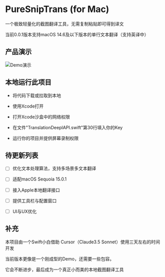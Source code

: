 # PureSnipTrans (for Mac)

一个极致轻量化的截图翻译工具，无需复制粘贴即可得到译文

当前0.0.1版本支持macOS 14.6及以下版本的单行文本翻译（支持英译中）



## 产品演示

![Demo演示](/PureSnipTrans/PureSnipTrans/Preview%20Content/Demo演示.gif)



## 本地运行此项目

- 将代码下载或拉取到本地

- 使用Xcode打开

- 打开Xcode沙盒中的网络权限

- 在文件"TranslationDeeplAPI.swift"第30行填入你的Key
- 运行你的项目并提供屏幕录制权限



## 待更新列表

- [ ] 优化文本处理算法，支持多场景多文本翻译

- [ ] 适配macOS Sequoia 15.0.1

- [ ] 接入Apple本地翻译接口

- [ ] 提供工具栏与配置窗口
- [ ] UI与UX优化



## 补充

本项目由一个Swift小白借助 Cursor（Claude3.5 Sonnet）使用三天左右的时间开发

当前版本更像是一个刚成型的Demo，还需要一些包容。

它会不断进步，最后成为一个真正小而美的本地截图翻译工具

